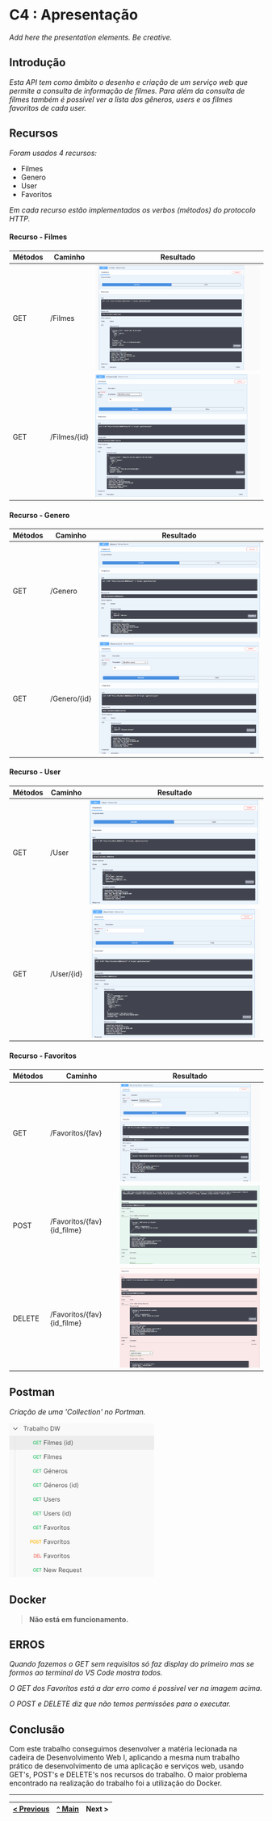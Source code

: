# C4 : Apresentação

_Add here the presentation elements. Be creative._

## Introdução
_Esta API tem como âmbito o desenho e criação de um serviço web que permite a consulta de informação de filmes._
_Para além da consulta de filmes também é possível ver a lista dos gêneros, users e os filmes favoritos de cada user._

## Recursos 
_Foram usados 4 recursos:_
* Filmes
* Genero
* User
* Favoritos 

_Em cada recurso estão implementados os verbos (métodos) do protocolo HTTP._

#### Recurso - Filmes
| Métodos                      | Caminho   | Resultado    |
| ---------------------------- | ----------- | -----------  |
| GET | /Filmes                | ![Get Filmes](images/image4.png)       |
| GET | /Filmes/{id}            | ![Get Filmes_id](images/image5.png)       |


#### Recurso - Genero
| Métodos                      | Caminho   | Resultado    |
| ---------------------------- | ----------- | -----------  |
| GET | /Genero                | ![Get Genero](images/image6.png)       |
| GET | /Genero/{id}            | ![Get Genero_id](images/image13.png)       |


#### Recurso - User
| Métodos                      | Caminho   | Resultado    |
| ---------------------------- | ----------- | -----------  |
| GET | /User               | ![Get User](images/image14.png)       |
| GET | /User/{id}            | ![Get User_id](images/image7.png)       |


#### Recurso - Favoritos
| Métodos                      | Caminho   | Resultado    |
| ---------------------------- | ----------- | -----------  |
| GET | /Favoritos/{fav}                | ![Get Fav](images/image8.png)       |
| POST | /Favoritos/{fav}{id_filme}            | ![Get Fav_id](images/image11.png)       |
| DELETE | /Favoritos/{fav}{id_filme}            | ![Get Fav_id_filmes](images/image12.png)       |


## Postman
_Criação de uma 'Collection' no Portman._

![Postman](images/image10.PNG)

## Docker

> **Não está em funcionamento.**

## ERROS
_Quando fazemos o GET sem requisitos só faz display do primeiro mas se formos ao terminal do VS Code mostra todos._

_O GET dos Favoritos está a dar erro como é possivel ver na imagem acima._

_O POST e DELETE diz que não temos permissões para o executar._


## Conclusão
Com este trabalho conseguimos desenvolver a matéria lecionada na cadeira de Desenvolvimento Web I, aplicando a mesma num trabalho prático de desenvolvimento de uma aplicação e serviços web, usando GET's, POST's e DELETE's nos recursos do trabalho. O maior problema encontrado na realização do trabalho foi a utilização do Docker.

---  
[< Previous](c3.md) | [^ Main](../../../) | Next >
:--- | :---: | ---: 
